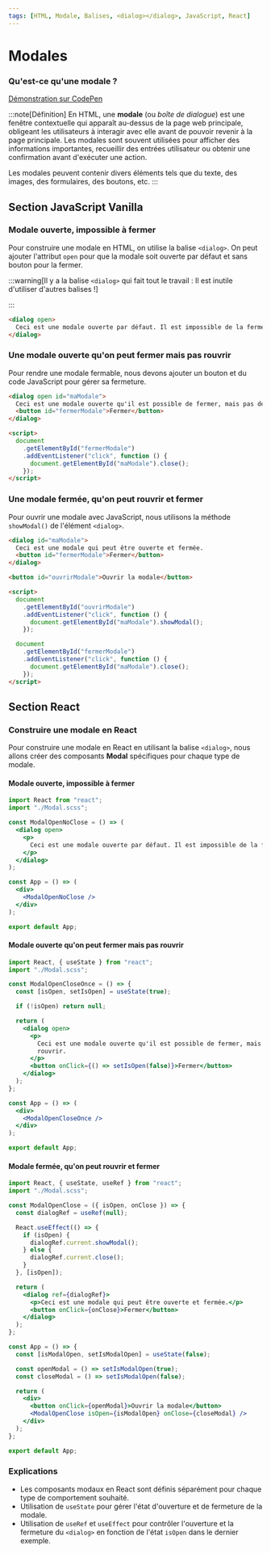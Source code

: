 ```yaml
---
tags: [HTML, Modale, Balises, <dialog></dialog>, JavaScript, React]
---
```


# Modales

### Qu'est-ce qu'une **modale** ?

[Démonstration sur CodePen](https://codepen.io/Chrstn67/pen/VwJeQjQ)

:::note[Définition]
En HTML, une **modale** (ou _boîte de dialogue_) est une fenêtre contextuelle qui apparaît au-dessus de la page web principale, obligeant les utilisateurs à interagir avec elle avant de pouvoir revenir à la page principale. Les modales sont souvent utilisées pour afficher des informations importantes, recueillir des entrées utilisateur ou obtenir une confirmation avant d'exécuter une action.

Les modales peuvent contenir divers éléments tels que du texte, des images, des formulaires, des boutons, etc.
:::

## Section JavaScript Vanilla

### Modale ouverte, impossible à fermer

Pour construire une modale en HTML, on utilise la balise `<dialog>`. On peut ajouter l'attribut `open` pour que la modale soit ouverte par défaut et sans bouton pour la fermer.

:::warning[Il y a la balise `<dialog>` qui fait tout le travail : Il est inutile d'utiliser d'autres balises !]

:::

```html
<dialog open>
  Ceci est une modale ouverte par défaut. Il est impossible de la fermer.
</dialog>
```

### Une modale ouverte qu'on peut fermer mais pas rouvrir

Pour rendre une modale fermable, nous devons ajouter un bouton et du code JavaScript pour gérer sa fermeture.

```html
<dialog open id="maModale">
  Ceci est une modale ouverte qu'il est possible de fermer, mais pas de rouvrir.
  <button id="fermerModale">Fermer</button>
</dialog>

<script>
  document
    .getElementById("fermerModale")
    .addEventListener("click", function () {
      document.getElementById("maModale").close();
    });
</script>
```

### Une modale fermée, qu'on peut rouvrir et fermer

Pour ouvrir une modale avec JavaScript, nous utilisons la méthode `showModal()` de l'élément `<dialog>`.

```html
<dialog id="maModale">
  Ceci est une modale qui peut être ouverte et fermée.
  <button id="fermerModale">Fermer</button>
</dialog>

<button id="ouvrirModale">Ouvrir la modale</button>

<script>
  document
    .getElementById("ouvrirModale")
    .addEventListener("click", function () {
      document.getElementById("maModale").showModal();
    });

  document
    .getElementById("fermerModale")
    .addEventListener("click", function () {
      document.getElementById("maModale").close();
    });
</script>
```

## Section React

### Construire une modale en React

Pour construire une modale en React en utilisant la balise `<dialog>`, nous allons créer des composants **Modal** spécifiques pour chaque type de modale.

#### Modale ouverte, impossible à fermer

```jsx
import React from "react";
import "./Modal.scss";

const ModalOpenNoClose = () => (
  <dialog open>
    <p>
      Ceci est une modale ouverte par défaut. Il est impossible de la fermer.
    </p>
  </dialog>
);

const App = () => (
  <div>
    <ModalOpenNoClose />
  </div>
);

export default App;
```

#### Modale ouverte qu'on peut fermer mais pas rouvrir

```jsx
import React, { useState } from "react";
import "./Modal.scss";

const ModalOpenCloseOnce = () => {
  const [isOpen, setIsOpen] = useState(true);

  if (!isOpen) return null;

  return (
    <dialog open>
      <p>
        Ceci est une modale ouverte qu'il est possible de fermer, mais pas de
        rouvrir.
      </p>
      <button onClick={() => setIsOpen(false)}>Fermer</button>
    </dialog>
  );
};

const App = () => (
  <div>
    <ModalOpenCloseOnce />
  </div>
);

export default App;
```

#### Modale fermée, qu'on peut rouvrir et fermer

```jsx
import React, { useState, useRef } from "react";
import "./Modal.scss";

const ModalOpenClose = ({ isOpen, onClose }) => {
  const dialogRef = useRef(null);

  React.useEffect(() => {
    if (isOpen) {
      dialogRef.current.showModal();
    } else {
      dialogRef.current.close();
    }
  }, [isOpen]);

  return (
    <dialog ref={dialogRef}>
      <p>Ceci est une modale qui peut être ouverte et fermée.</p>
      <button onClick={onClose}>Fermer</button>
    </dialog>
  );
};

const App = () => {
  const [isModalOpen, setIsModalOpen] = useState(false);

  const openModal = () => setIsModalOpen(true);
  const closeModal = () => setIsModalOpen(false);

  return (
    <div>
      <button onClick={openModal}>Ouvrir la modale</button>
      <ModalOpenClose isOpen={isModalOpen} onClose={closeModal} />
    </div>
  );
};

export default App;
```

### Explications

- Les composants modaux en React sont définis séparément pour chaque type de comportement souhaité.
- Utilisation de `useState` pour gérer l'état d'ouverture et de fermeture de la modale.
- Utilisation de `useRef` et `useEffect` pour contrôler l'ouverture et la fermeture du `<dialog>` en fonction de l'état `isOpen` dans le dernier exemple.
